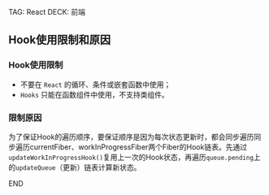 TAG: React
DECK: 前端
## Hook使用限制和原因

### Hook使用限制

- 不要在 `React` 的循环、条件或嵌套函数中使用；
- `Hooks` 只能在函数组件中使用，不支持类组件。

### 限制原因

为了保证Hook的遍历顺序，要保证顺序是因为每次状态更新时，都会同步遍历同步遍历currentFiber、workInProgressFiber两个Fiber的Hook链表。先通过`updateWorkInProgressHook()`复用上一次的Hook状态，再遍历`queue.pending`上的`updateQueue`（更新）链表计算新状态。

END
<!--ID: 1726633667727-->
